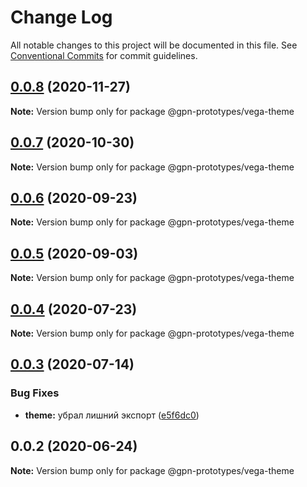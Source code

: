 # Change Log

All notable changes to this project will be documented in this file.
See [Conventional Commits](https://conventionalcommits.org) for commit guidelines.

## [0.0.8](https://github.com/gpn-prototypes/vega-ui/compare/@gpn-prototypes/vega-theme@0.0.7...@gpn-prototypes/vega-theme@0.0.8) (2020-11-27)

**Note:** Version bump only for package @gpn-prototypes/vega-theme





## [0.0.7](https://github.com/gpn-prototypes/vega-ui/compare/@gpn-prototypes/vega-theme@0.0.6...@gpn-prototypes/vega-theme@0.0.7) (2020-10-30)

**Note:** Version bump only for package @gpn-prototypes/vega-theme





## [0.0.6](https://github.com/gpn-prototypes/vega-ui/compare/@gpn-prototypes/vega-theme@0.0.5...@gpn-prototypes/vega-theme@0.0.6) (2020-09-23)

**Note:** Version bump only for package @gpn-prototypes/vega-theme





## [0.0.5](https://github.com/gpn-prototypes/vega-ui/compare/@gpn-prototypes/vega-theme@0.0.4...@gpn-prototypes/vega-theme@0.0.5) (2020-09-03)

**Note:** Version bump only for package @gpn-prototypes/vega-theme





## [0.0.4](https://github.com/gpn-prototypes/vega-ui/compare/@gpn-prototypes/vega-theme@0.0.3...@gpn-prototypes/vega-theme@0.0.4) (2020-07-23)

**Note:** Version bump only for package @gpn-prototypes/vega-theme





## [0.0.3](https://github.com/gpn-prototypes/vega-ui/compare/@gpn-prototypes/vega-theme@0.0.2...@gpn-prototypes/vega-theme@0.0.3) (2020-07-14)


### Bug Fixes

* **theme:** убрал лишний экспорт ([e5f6dc0](https://github.com/gpn-prototypes/vega-ui/commit/e5f6dc0d4d48f9a4c1976d4bb0db4b30c9830693))





## 0.0.2 (2020-06-24)

**Note:** Version bump only for package @gpn-prototypes/vega-theme
